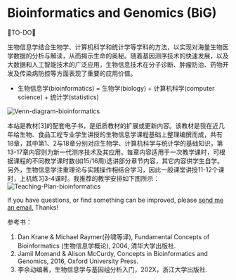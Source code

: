 # Bioinformatics and Genomics (BiG)

🐘TO-DO🐘

生物信息学结合生物学、计算机科学和统计学等学科的方法，以实现对海量生物医学数据的分析与解读，从而揭示生命的奥秘。随着基因测序技术的快速发展，以及大数据和人工智能技术的广泛应用，生物信息技术在分子诊断、肿瘤防治、药物开发及传染病防控等方面表现了重要的应用价值。
* 生物信息学(bioinformatics) = 生物学(biology) + 计算机科学(computer science) + 统计学(statistics)

![Venn-diagram-bioinformatics](https://raw.githubusercontent.com/adong77/bigbook/master/imageBed/Venn-diagram-bioinformatics.png)

本站是教材[3]的配套电子书，是纸质教材的扩展或更新内容。该教材是我在近几年给生物、食品工程专业学生讲授的生物信息学课程基础上整理编撰而成，共有18章，其中第1、2与18章分别对应生物学、计算机科学与统计学的基础知识，第13-17章内容则为新一代测序技术及其应用。每章内容适用于一次教学课时，可根据课程的不同教学课时数(如15/16周)选讲部分章节内容，其它内容供学生自学。另外，生物信息学注重理论与实践操作相结合学习，因此一般课堂讲授11-12个课时，上机练习3-4课时。我推荐的教学安排如下图所示：
![Teaching-Plan-bioinformatics](https://raw.githubusercontent.com/adong77/bigbook/master/imageBed/Teaching-plan-bioinformatics.png)

If you have questions, or find something can be improved, please <a href="mailto:youdng@hotmail.com">send me an email.</a> Thanks!

参考书：
1. Dan Krane & Michael Raymer(孙啸等译), Fundamental Concepts of Bioinformatics (生物信息学概论), 2004, 清华大学出版社.
2. Jamil Momand & Alison McCurdy, Concepts in Bioinformatics and Genomics, 2016, Oxford University Press.
3. 李余动编著，生物信息学与基因组分析入门，202X，浙江大学出版社.